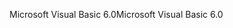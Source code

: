 <span data-ttu-id="7240e-101">Microsoft Visual Basic 6.0</span><span class="sxs-lookup"><span data-stu-id="7240e-101">Microsoft Visual Basic 6.0</span></span>